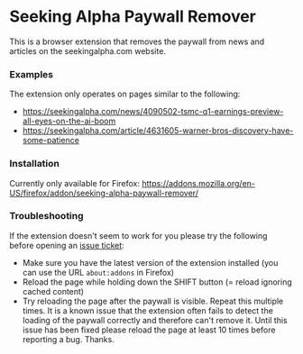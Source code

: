 # Seeking Alpha Paywall Remover

This is a browser extension that removes the paywall from news and articles on the seekingalpha.com website.

### Examples

The extension only operates on pages similar to the following:

* https://seekingalpha.com/news/4090502-tsmc-q1-earnings-preview-all-eyes-on-the-ai-boom
* https://seekingalpha.com/article/4631605-warner-bros-discovery-have-some-patience

### Installation

Currently only available for Firefox: https://addons.mozilla.org/en-US/firefox/addon/seeking-alpha-paywall-remover/

### Troubleshooting

If the extension doesn't seem to work for you please try the following before opening an [issue ticket](https://github.com/krisztianb/seekingalpha-paywall-remover/issues):

* Make sure you have the latest version of the extension installed (you can use the URL `about:addons` in Firefox)
* Reload the page while holding down the SHIFT button (= reload ignoring cached content)
* Try reloading the page after the paywall is visible. Repeat this multiple times. It is a known issue that the
  extension often fails to detect the loading of the paywall correctly and therefore can't remove it.
  Until this issue has been fixed please reload the page at least 10 times before reporting a bug. Thanks.

